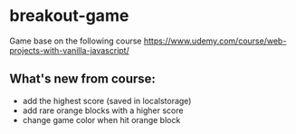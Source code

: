 # breakout-game

Game base on the following course https://www.udemy.com/course/web-projects-with-vanilla-javascript/

## What's new from course:
- add the highest score (saved in localstorage)
- add rare orange blocks with a higher score
- change game color when hit orange block

